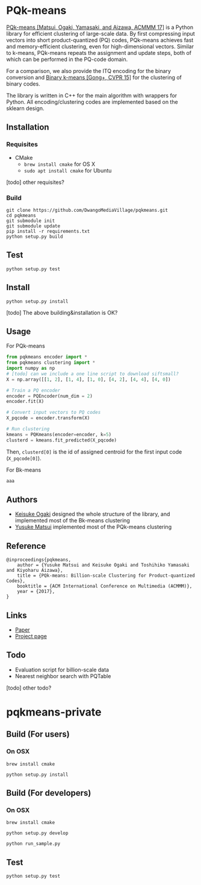 # PQk-means

[PQk-means [Matsui, Ogaki, Yamasaki, and Aizawa, ACMMM 17]](http://yusukematsui.me/project/pqkmeans/pqkmeans.html) is a Python library for efficient clustering of large-scale data.
By first compressing input vectors into short product-quantized (PQ) codes,
PQk-means achieves fast and memory-efficient clustering, even for
high-dimensional vectors.
Similar to k-means, PQk-means repeats the assignment and update steps,
both of which can be performed in the PQ-code domain.

For a comparison, we also provide the ITQ encoding for the binary conversion and 
[Binary k-means [Gong+, CVPR 15]](http://www.cv-foundation.org/openaccess/content_cvpr_2015/html/Gong_Web_Scale_Photo_2015_CVPR_paper.html) for the clustering of binary codes.

The library is written in C++ for the main algorithm with wrappers for Python.
All encoding/clustering codes are implemented based on the sklearn design.

## Installation
### Requisites
- CMake
    - `brew install cmake` for OS X
    - `sudo apt install cmake` for Ubuntu

[todo] other requisites?

### Build
```
git clone https://github.com/DwangoMediaVillage/pqkmeans.git
cd pqkmeans
git submodule init
git submodule update
pip install -r requirements.txt
python setup.py build
```

## Test
```
python setup.py test
```

## Install
```
python setup.py install
```

[todo] The above building&installation is OK?


## Usage
For PQk-means
```python
from pqkmeans encoder import *
from pqkmeans clustering import *
import numpy as np
# [todo] can we include a one line script to download siftsmall?
X = np.array([[1, 2], [1, 4], [1, 0], [4, 2], [4, 4], [4, 0])

# Train a PQ encoder
encoder = PQEncoder(num_dim = 2)
encoder.fit(X)

# Convert input vectors to PQ codes
X_pqcode = encoder.transform(X)

# Run clustering
kmeans = PQKmeans(encoder=encoder, k=5)
clusterd = kmeans.fit_predicted(X_pqcode)
```
Then, `clusterd[0]` is the id of assigned centroid for the first input code (`X_pqcode[0]`).

For Bk-means
```python
aaa
```


## Authors
- [Keisuke Ogaki](https://github.com/kogaki) designed the whole structure of the library, and implemented most of the Bk-means clustering
- [Yusuke Matsui](http://yusukematsui.me/) implemented most of the PQk-means clustering

## Reference

    @inproceedings{pqkmeans,
	    author = {Yusuke Matsui and Keisuke Ogaki and Toshihiko Yamasaki and Kiyoharu Aizawa},
	    title = {PQk-means: Billion-scale Clustering for Product-quantized Codes},
        booktitle = {ACM International Conference on Multimedia (ACMMM)},
        year = {2017},
    }

## Links
- [Paper](https://arxiv.org/abs/1709.03708)
- [Project page](http://yusukematsui.me/project/pqkmeans/pqkmeans.html)


## Todo
- Evaluation script for billion-scale data
- Nearest neighbor search with PQTable

[todo] other todo?


# pqkmeans-private

Build (For users)
------------------------

### On OSX

```
brew install cmake
```

```
python setup.py install
```


Build (For developers)
------------------------

### On OSX

```
brew install cmake
```

```
python setup.py develop
```

```
python run_sample.py
```


Test
------------------------

```
python setup.py test
```
